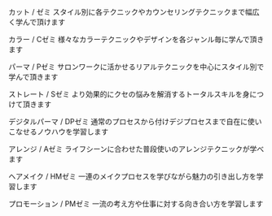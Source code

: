 カット / ゼミ
スタイル別に各テクニックやカウンセリングテクニックまで幅広く学んで頂けます

カラー / Cゼミ
様々なカラーテクニックやデザインを各ジャンル毎に学んで頂きます

パーマ / Pゼミ
サロンワークに活かせるリアルテクニックを中心にスタイル別で学んで頂きます

ストレート / Sゼミ
より効果的にクセの悩みを解消するトータルスキルを身につけて頂きます

デジタルパーマ / DPゼミ
通常のプロセスから付けデジプロセスまで自在に使いこなせるノウハウを学習します

アレンジ / Aゼミ
ライフシーンに合わせた普段使いのアレンジテクニックが学べます

ヘアメイク / HMゼミ
一連のメイクプロセスを学びながら魅力の引き出し方を学習します

プロモーション / PMゼミ
一流の考え方や仕事に対する向き合い方を学習します